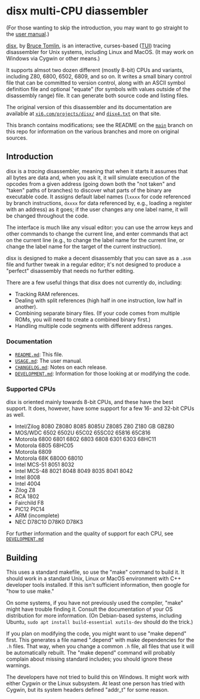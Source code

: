 disx multi-CPU diassembler
==========================

(For those wanting to skip the introduction, you may want to go straight to
the [user manual][`USAGE.md`].)

[disx], by [Bruce Tomlin], is an interactive, curses-based ([TUI]) tracing
disassembler for Unix systems, including Linux and MacOS. (It may work on
Windows via Cygwin or other means.)

It supports almsot two dozen different (mostly 8-bit) CPUs and variants,
including Z80, 6800, 6502, 6809, and so on. It writes a small binary
control file that can be committed to version control, along with an ASCII
symbol definition file and optional "equate" (for symbols with values
outside of the disassembly range) file. It can generate both source code
and listing files.

The original version of this disassembler and its documentation are
available at [`xi6.com/projects/disx/`][disx] and [`disx4.txt`][disx4.txt]
on that site.

This branch contains modifications; see the README on the [`main`] branch
on this repo for information on the various branches and more on original
sources.


Introduction
------------

disx is a _tracing_ disassembler, meaning that when it starts it assumes
that all bytes are data and, when you ask it, it will simulate execution of
the opcodes from a given address (going down both the "not taken" and
"taken" paths of branches) to discover what parts of the binary are
executable code. It assigns default label names (`lxxxx` for code
referenced by branch instructions, `dxxxx` for data referenced by, e.g.,
loading a register with an address) as it goes; if the user changes any one
label name, it will be changed throughout the code.

The interface is much like any visual editor: you can use the arrow keys
and other commands to change the current line, and enter commands that act
on the current line (e.g., to change the label name for the current line,
or change the label name for the target of the current instruction).

disx is designed to make a decent disassembly that you can save as a `.asm`
file and further tweak in a regular editor; it's not designed to produce a
"perfect" disassembly that needs no further editing.

There are a few useful things that disx does not currently do, including:
- Tracking RAM references.
- Dealing with split references (high half in one instruction, low half in
  another).
- Combining separate binary files. (If your code comes from multiple ROMs,
  you will need to create a combined binary first.)
- Handling multiple code segments with different address ranges.

### Documentation

- [`README.md`]: This file.
- [`USAGE.md`]: The user manual.
- [`CHANGELOG.md`]: Notes on each release.
- [`DEVELOPMENT.md`]: Information for those looking at or modifying the code.

### Supported CPUs

disx is oriented mainly towards 8-bit CPUs, and these have the best
support. It does, however, have some support for a few 16- and 32-bit CPUs
as well.

- Intel/Zilog 8080 Z8080 8085 8085U Z8085 Z80 Z180 GB GBZ80
- MOS/WDC 6502 6502U 65C02 65SC02 65816 65C816
- Motorola 6800 6801 6802 6803 6808 6301 6303 68HC11
- Motorola 6805 68HC05
- Motorola 6809
- Motorola 68K 68000 68010
- Intel MCS-51 8051 8032
- Intel MCS-48 8021 8048 8049 8035 8041 8042
- Intel 8008
- Intel 4004
- Zilog Z8
- RCA 1802
- Fairchild F8
- PIC12 PIC14
- ARM (incomplete)
- NEC D78C10 D78K0 D78K3

For further information and the quality of support for each CPU, see
[`DEVELOPMENT.md`]


Building
--------

This uses a standard makefile, so use the "make" command to build it. It
should work in a standard Unix, Linux or MacOS environment with C++
developer tools installed. If this isn't sufficient information, then
google for "how to use make."

On some systems, if you have not previously used the compiler, "make" might
have trouble finding it. Consult the documentation of your OS distribution
for more information. (On Debian-based systems, including Ubuntu, `sudo apt
install build-essential xutils-dev` should do the trick.)

If you plan on modifying the code, you might want to use "make depend"
first. This generates a file named ".depend" with make dependencies for the
`.h` files. That way, when you change a common `.h` file, all files that
use it will be automatically rebuilt. The "make depend" command will
probably complain about missing standard includes; you should ignore these
warnings.

The developers have not tried to build this on Windows. It might work with
either Cygwin or the Linux subsystem. At least one person has tried with
Cygwin, but its system headers defined "addr_t" for some reason.



<!-------------------------------------------------------------------->
[`CHANGELOG.md`]: ./CHANGELOG.md
[`DEVELOPMENT.md`]: ./DEVELOPMENT.md
[`README.md`]: ./README.md
[`USAGE.md`]: ./USAGE.md
[`disx4.txt`]: ./disx4.txt

[Bruce Tomlin]: http://xi6.com/
[TUI]: https://en.wikipedia.org/wiki/Text-based_user_interface
[`main`]: https://github.com/mc68-net/disx/tree/main
[disx4.txt]: http://svn.xi6.com/svn/disx4/trunk/disx4.txt
[disx]: http://xi6.com/projects/disx

